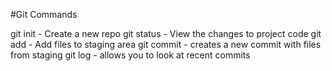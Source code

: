 #Git Commands

git init - Create a new repo
git status - View the changes to project code 
git add - Add files to staging area
git commit - creates a new commit with files from staging 
git log - allows you to look at recent commits